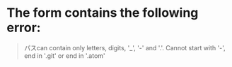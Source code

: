 # The form contains the following error:

>パスcan contain only letters, digits, '_', '-' and '.'. Cannot start with '-', end in '.git' or end in '.atom'

